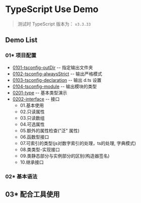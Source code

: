 # TypeScript Use Demo

> 测试时 TypeScript 版本为： `v3.3.33`

## Demo List

### 01* 项目配置

+ [0101-tsconfig-outDir](./demo/0101-tsconfig-outDir) -- 指定输出文件夹
+ [0102-tsconfig-alwaysStrict](./demo/0102-tsconfig-alwaysStrict) -- 输出严格模式
+ [0103-tsconfig-declaration](./demo/0103-tsconfig-declaration) -- 输出 d.ts 设置
+ [0104-tsconfig-module](./demo/0104-tsconfig-module) -- 输出模块的类型
+ [0201-type](./demo/0201-type) -- 基本类型演示
+ [0202-interface](./demo/0202-interface) -- 接口
  + 01.基本使用
  + 02.只读属性
  + 03.只读数组
  + 04.可选属性
  + 05.额外的属性检查("泛" 属性)
  + 06.函数型接口
  + 07.可索引的类型(js对数字索引的处理，ts的处理, 字典模式)
  + 08.类类型-实现接口
  + 09.类静态部分与实例部分的区别(构造器签名)
  + 10.继承接口

### 02* 基本语法

## 03* 配合工具使用